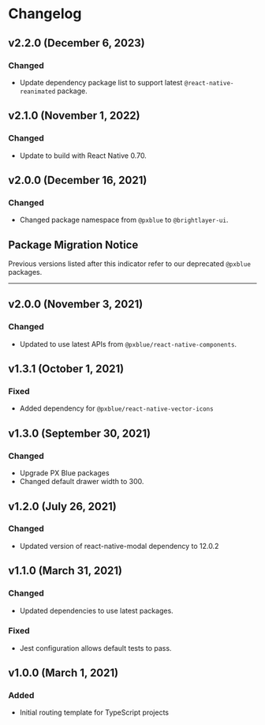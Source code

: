 # Changelog

## v2.2.0 (December 6, 2023)

### Changed

-   Update dependency package list to support latest `@react-native-reanimated` package.

## v2.1.0 (November 1, 2022)

### Changed

-   Update to build with React Native 0.70.

## v2.0.0 (December 16, 2021)

### Changed

-   Changed package namespace from `@pxblue` to `@brightlayer-ui`.

## Package Migration Notice

Previous versions listed after this indicator refer to our deprecated `@pxblue` packages.

---

## v2.0.0 (November 3, 2021)

### Changed

- Updated to use latest APIs from `@pxblue/react-native-components`.

## v1.3.1 (October 1, 2021)

### Fixed

- Added dependency for `@pxblue/react-native-vector-icons`

## v1.3.0 (September 30, 2021)

### Changed
- Upgrade PX Blue packages
- Changed default drawer width to 300.

## v1.2.0 (July 26, 2021)

### Changed
- Updated version of react-native-modal dependency to 12.0.2

## v1.1.0 (March 31, 2021)

### Changed
-   Updated dependencies to use latest packages.

### Fixed
-   Jest configuration allows default tests to pass.

## v1.0.0 (March 1, 2021)

### Added

-   Initial routing template for TypeScript projects